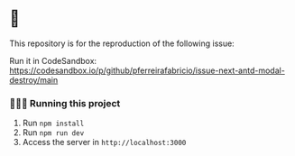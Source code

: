 # 🧪
This repository is for the reproduction of the following issue: 

Run it in CodeSandbox: https://codesandbox.io/p/github/pferreirafabricio/issue-next-antd-modal-destroy/main

### 👩🏻‍💻 Running this project
1. Run `npm install`
2. Run `npm run dev`
3. Access the server in `http://localhost:3000`
